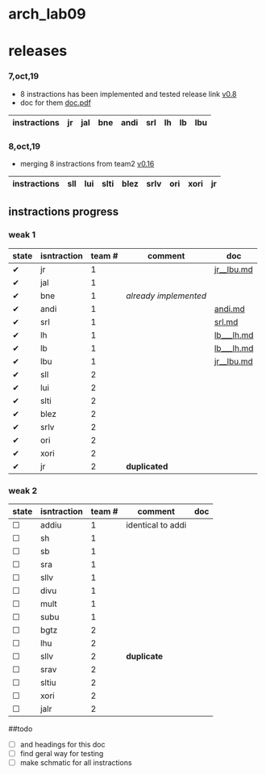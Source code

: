 # arch_lab09

# releases
### 7,oct,19
* 8 instractions has been implemented and tested release link
[v0.8](https://github.com/abdo1819/arch_lab09/releases/tag/v0.8)
* doc for them [doc.pdf](Doc/doc10_7_2019__latest004.pdf)

instractions |jr    | jal| bne| andi| srl| lh   | lb | lbu
-----        |----|----|----|-----|----|----- |----|----        

### 8,oct,19
* merging 8 instractions from team2 [v0.16](https://github.com/abdo1819/arch_lab09/releases/tag/v0.16)

instractions |sll|lui|slti|blez|srlv|ori|xori|jr
-----        |----|----|----|-----|----|----- |----|---- 

## instractions progress
### weak 1
state|isntraction| team #  |comment            | doc 
-----|-----------|---------|-------------------|---------
✔    |jr         |     1   |                        |[jr__lbu.md](Doc/README__jr___lbu.md) 
✔    |jal        |     1   |                        | 
✔    |bne        |     1   |*already implemented*   | 
✔    |andi       |     1   |                        |[andi.md](Doc/andi.md)
✔    |srl        |     1   |                        |[srl.md](Doc/srl.md)
✔    |lh         |     1   |                        |[lb___lh.md](Doc/README___lb___lh.md)
✔    |lb         |     1   |                        |[lb___lh.md](Doc/README___lb___lh.md)
✔    |lbu        |     1   |                        |[jr__lbu.md](Doc/README__jr___lbu.md)
✔    |sll        |     2    |                       |
✔    |lui        |     2    |                       |
✔    |slti       |     2    |                       |
✔    |blez       |     2    |                       |
✔    |srlv       |     2    |                       | 
✔    |ori        |     2    |                       | 
✔    |xori       |     2    |                       | 
✔    |jr         |     2    |**duplicated**|
### weak 2
state|isntraction| team #  |comment            | doc 
-----|-----------|---------|-------------------|---------
☐    |addiu      |     1   |identical to addi       |    
☐    |sh         |     1   |                        |                               
☐    |sb         |     1   |                        |                               
☐    |sra        |     1   |                        |                               
☐    |sllv       |     1   |                        |                               
☐    |divu       |     1   |                        |                               
☐    |mult       |     1   |                        |                               
☐    |subu       |     1   |                        |                               
☐    |bgtz       |     2   |                        |
☐    |lhu        |     2   |                        |
☐    |sllv       |     2   |**duplicate**           |
☐    |srav       |     2   |                        |
☐    |sltiu      |     2   |                        |
☐    |xori       |     2   |                        |
☐    |jalr       |     2   |                        |


##todo 

- [ ] and headings for this doc
- [ ] find geral way for testing
- [ ] make schmatic for all instractions
